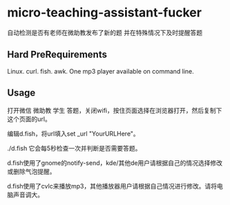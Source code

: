 # micro-teaching-assistant-fucker
自动检测是否有老师在微助教发布了新的题 并在特殊情况下及时提醒答题

## Hard PreRequirements

Linux. curl. fish. awk. One mp3 player available on command line.

## Usage

打开微信 微助教 学生 答题，关闭wifi，按住页面选择在浏览器打开，然后复制下这个页面的url。

编辑d.fish，将url填入set \_url "YourURLHere"。

./d.fish 它会每5秒检查一次并判断是否需要答题。

d.fish使用了gnome的notify-send，kde/其他de用户请根据自己的情况选择修改或删除气泡提醒。

d.fish使用了cvlc来播放mp3，其他播放器用户请根据自己情况进行修改。请将电脑声音调大。
